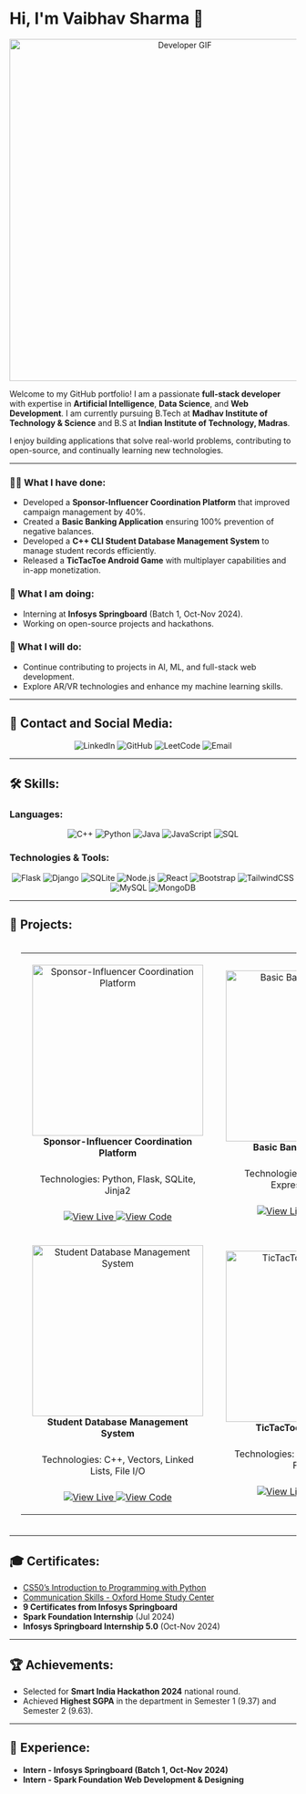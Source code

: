 <!--
- 👋 Hi, I’m @itsVaibhavSharma
- 👀 I’m interested in ...
- 🌱 I’m currently learning ...
- 💞️ I’m looking to collaborate on ...
- 📫 How to reach me ...
- 😄 Pronouns: ...
- ⚡ Fun fact: ...

itsVaibhavSharma/itsVaibhavSharma is a ✨ special ✨ repository because its `README.md` (this file) appears on your GitHub profile.
You can click the Preview link to take a look at your changes.
--->


# Hi, I'm Vaibhav Sharma 👋

<p align="center">
  <img src="https://media.giphy.com/media/qgQUggAC3Pfv687qPC/giphy.gif" alt="Developer GIF" width="600px">
</p>

Welcome to my GitHub portfolio! I am a passionate **full-stack developer** with expertise in **Artificial Intelligence**, **Data Science**, and **Web Development**. I am currently pursuing B.Tech at **Madhav Institute of Technology & Science** and B.S at **Indian Institute of Technology, Madras**.

I enjoy building applications that solve real-world problems, contributing to open-source, and continually learning new technologies.

---

### 👨‍💻 What I have done:
- Developed a **Sponsor-Influencer Coordination Platform** that improved campaign management by 40%.
- Created a **Basic Banking Application** ensuring 100% prevention of negative balances.
- Developed a **C++ CLI Student Database Management System** to manage student records efficiently.
- Released a **TicTacToe Android Game** with multiplayer capabilities and in-app monetization.

### 🌱 What I am doing:
- Interning at **Infosys Springboard** (Batch 1, Oct-Nov 2024).
- Working on open-source projects and hackathons.

### 🚀 What I will do:
- Continue contributing to projects in AI, ML, and full-stack web development.
- Explore AR/VR technologies and enhance my machine learning skills.

---

## 🔗 Contact and Social Media:

<p align="center">
  <a href="https://www.linkedin.com/in/itsVaibhavSharma" target="_blank" style="text-decoration:none;">
    <img src="https://img.shields.io/badge/LinkedIn-0077B5?style=for-the-badge&logo=linkedin&logoColor=white" alt="LinkedIn">
  </a>
  <a href="https://github.com/itsVaibhavSharma" target="_blank" style="text-decoration:none;">
    <img src="https://img.shields.io/badge/GitHub-181717?style=for-the-badge&logo=github" alt="GitHub">
  </a>
  <a href="https://leetcode.com/u/itsVaibhavSharma/" target="_blank" style="text-decoration:none;">
    <img src="https://img.shields.io/badge/LeetCode-FFA116?style=for-the-badge&logo=leetcode&logoColor=black" alt="LeetCode">
  </a>
  <a href="mailto:itsVaibhavSharma007@gmail.com" style="text-decoration:none;">
    <img src="https://img.shields.io/badge/Email-D14836?style=for-the-badge&logo=gmail&logoColor=white" alt="Email">
  </a>
</p>

---

## 🛠️ Skills:

### Languages:
<p align="center">
  <img src="https://img.shields.io/badge/C++-00599C?style=for-the-badge&logo=c%2B%2B&logoColor=white" alt="C++" style="cursor: pointer;">
  <img src="https://img.shields.io/badge/Python-3776AB?style=for-the-badge&logo=python&logoColor=white" alt="Python" style="cursor: pointer;">
  <img src="https://img.shields.io/badge/Java-007396?style=for-the-badge&logo=java&logoColor=white" alt="Java" style="cursor: pointer;">
  <img src="https://img.shields.io/badge/JavaScript-323330?style=for-the-badge&logo=javascript&logoColor=f7df1e" alt="JavaScript" style="cursor: pointer;">
  <img src="https://img.shields.io/badge/SQL-336791?style=for-the-badge&logo=postgresql&logoColor=white" alt="SQL" style="cursor: pointer;">
</p>

### Technologies & Tools:
<p align="center">
  <img src="https://img.shields.io/badge/Flask-000000?style=for-the-badge&logo=flask&logoColor=white" alt="Flask" style="cursor: pointer;">
  <img src="https://img.shields.io/badge/Django-092E20?style=for-the-badge&logo=django&logoColor=white" alt="Django" style="cursor: pointer;">
  <img src="https://img.shields.io/badge/SQLite-003B57?style=for-the-badge&logo=sqlite&logoColor=white" alt="SQLite" style="cursor: pointer;">
  <img src="https://img.shields.io/badge/Node.js-339933?style=for-the-badge&logo=node.js&logoColor=white" alt="Node.js" style="cursor: pointer;">
  <img src="https://img.shields.io/badge/React-20232A?style=for-the-badge&logo=react&logoColor=61DAFB" alt="React" style="cursor: pointer;">
  <img src="https://img.shields.io/badge/Bootstrap-563D7C?style=for-the-badge&logo=bootstrap&logoColor=white" alt="Bootstrap" style="cursor: pointer;">
  <img src="https://img.shields.io/badge/TailwindCSS-38B2AC?style=for-the-badge&logo=tailwind-css&logoColor=white" alt="TailwindCSS" style="cursor: pointer;">
  <img src="https://img.shields.io/badge/MySQL-4479A1?style=for-the-badge&logo=mysql&logoColor=white" alt="MySQL" style="cursor: pointer;">
  <img src="https://img.shields.io/badge/MongoDB-47A248?style=for-the-badge&logo=mongodb&logoColor=white" alt="MongoDB" style="cursor: pointer;">
</p>

---

## 📂 Projects:

<div align="center">

<table style="padding: 20px; border-spacing: 30px;">
  <tr>
    <td align="center" width="50%" style="padding: 20px;">
      <div style="position: relative;">
        <img src="https://via.placeholder.com/300x150" alt="Sponsor-Influencer Coordination Platform" width="300px" style="transition: transform 0.3s; cursor: pointer;">
        <strong>Sponsor-Influencer Coordination Platform</strong><br>
        <p style="padding: 10px;">Technologies: Python, Flask, SQLite, Jinja2</p>
        <a href="https://project-live-link.com">
          <img src="https://img.shields.io/badge/View%20Live-009688?style=for-the-badge" alt="View Live">
        </a>
        <a href="https://github.com/itsVaibhavSharma/IESCP">
          <img src="https://img.shields.io/badge/View%20Code-181717?style=for-the-badge&logo=github" alt="View Code">
        </a>
      </div>
    </td>
    <td align="center" width="50%" style="padding: 20px;">
      <div style="position: relative;">
        <img src="https://via.placeholder.com/300x150" alt="Basic Banking Application" width="300px" style="transition: transform 0.3s; cursor: pointer;">
        <strong>Basic Banking Application</strong><br>
        <p style="padding: 10px;">Technologies: MySQL, Node.js, Express, Bootstrap</p>
        <a href="https://banking-app-live-link.com">
          <img src="https://img.shields.io/badge/View%20Live-009688?style=for-the-badge" alt="View Live">
        </a>
        <a href="https://github.com/itsVaibhavSharma/Basic-Banking-Application">
          <img src="https://img.shields.io/badge/View%20Code-181717?style=for-the-badge&logo=github" alt="View Code">
        </a>
      </div>
    </td>
  </tr>
  <tr>
    <td align="center" width="50%" style="padding: 20px;">
      <div style="position: relative;">
        <img src="https://via.placeholder.com/300x150" alt="Student Database Management System" width="300px" style="transition: transform 0.3s; cursor: pointer;">
        <strong>Student Database Management System</strong><br>
        <p style="padding: 10px;">Technologies: C++, Vectors, Linked Lists, File I/O</p>
        <a href="https://student-dbms-live-link.com">
          <img src="https://img.shields.io/badge/View%20Live-009688?style=for-the-badge" alt="View Live">
        </a>
        <a href="https://github.com/itsVaibhavSharma/Student-Database-Management-System">
          <img src="https://img.shields.io/badge/View%20Code-181717?style=for-the-badge&logo=github" alt="View Code">
        </a>
      </div>
    </td>
    <td align="center" width="50%" style="padding: 20px;">
      <div style="position: relative;">
        <img src="https://via.placeholder.com/300x150" alt="TicTacToe Android Game" width="300px" style="transition: transform 0.3s; cursor: pointer;">
        <strong>TicTacToe Android Game</strong><br>
        <p style="padding: 10px;">Technologies: Java, Android Studio, Firebase</p>
        <a href="https://tictactoe-live-link.com">
          <img src="https://img.shields.io/badge/View%20Live-009688?style=for-the-badge" alt="View Live">
        </a>
        <a href="https://github.com/itsVaibhavSharma/TicTacToe">
          <img src="https://img.shields.io/badge/View%20Code-181717?style=for-the-badge&logo=github" alt="View Code">
        </a>
      </div>
    </td>
  </tr>
</table>

</div>

---

## 🎓 Certificates:

- [CS50’s Introduction to Programming with Python](https://certificates.cs50.io/fe81723e-d4e4-4fca-a03e-535eff7fc93e.pdf?size=letter)
- [Communication Skills - Oxford Home Study Center](https://oxford-home-study-link.com)  
- **9 Certificates from Infosys Springboard**
- **Spark Foundation Internship** (Jul 2024)  
- **Infosys Springboard Internship 5.0** (Oct-Nov 2024)

---

## 🏆 Achievements:

- Selected for **Smart India Hackathon 2024** national round.
- Achieved **Highest SGPA** in the department in Semester 1 (9.37) and Semester 2 (9.63).

---

## 💼 Experience:

- **Intern - Infosys Springboard (Batch 1, Oct-Nov 2024)**
- **Intern - Spark Foundation Web Development & Designing**

